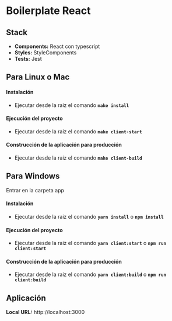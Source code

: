 # Boilerplate React

## Stack
  * **Components:** React con typescript
  * **Styles:** StyleComponents
  * **Tests:** Jest
## Para Linux o Mac

#### Instalación
- Ejecutar desde la raiz el comando **`make install`**

#### Ejecución del proyecto
- Ejecutar desde la raiz el comando **`make client-start`**

#### Construcción de la aplicación para producción
- Ejecutar desde la raiz el comando **`make client-build`**

## Para Windows

Entrar en la carpeta app

#### Instalación
- Ejecutar desde la raiz el comando **`yarn install`** o **`npm install`**

#### Ejecución del proyecto
- Ejecutar desde la raiz el comando **`yarn client:start`** o **`npm run client:start`**

#### Construcción de la aplicación para producción
- Ejecutar desde la raiz el comando **`yarn client:build`** o **`npm run client:build`**

## Aplicación
**Local URL:** http://localhost:3000
